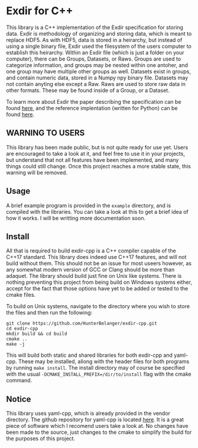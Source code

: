 # Exdir for C++
This library is a C++ implementation of the Exdir specification for storing data.
Exdir is methodology of organizing and storing data, which is meant to replace 
HDF5. As with HDF5, data is stored in a heirarchy, but instead of using a single 
binary file, Exdir used the filesystem of the users computer to establish this 
heirarchy. Within an Exdir file (which is just a folder on your computer), there
can be Groups, Datasets, or Raws. Groups are used to categorize information, and
groups may be nested within one antoher, and one group may have multiple other
groups as well. Datasets exist in groups, and contain numeric data, stored in a
Numpy npy binary file. Datasets may not contain anyting else except a Raw. Raws
are used to store raw data in other formats. These may be found inside of a
Group, or a Dataset. 

To learn more about Exdir the paper describing the specification can be found 
[here](https://www.frontiersin.org/articles/10.3389/fninf.2018.00016/full), and 
the reference implentation (written for Python) can be found 
[here](https://github.com/CINPLA/exdir).

## WARNING TO USERS
This library has been made public, but is not quite ready for use yet. Users are 
encouraged to take a look at it, and feel free to use it in your projects, but 
understand that not all features have been implemented, and many things could 
still change. Once this project reaches a more stable state, this warning will
be removed.

## Usage
A brief example program is provided in the ```example``` directory, and is 
compiled with the libraries. You can take a look at this to get a brief idea of
how it works. I will be writting more documentation soon.

## Install
All that is required to build exdir-cpp is a C++ compiler capable of the C++17
standard. This library does indeed use C++17 features, and will not build 
without them. This should not be an issue for most useers however, as any 
somewhat modern version of GCC or Clang should be more than adaquet. The 
library should build just fine on Unix  like systems. There is nothing 
preventing this project from being build on Windows systems either, accept for
the fact that those options have yet to be added or tested to the cmake files.

To build on Unix systems, navigate to the directory where you wish to store the 
files and then run the following:
```
git clone https://github.com/HunterBelanger/exdir-cpp.git
cd exdir-cpp
mkdir build && cd build
cmake ..
make -j
```
This will build both static and shared libraries for both exdir-cpp and 
yaml-cpp. These may be installed, allong with the header files for both
programs by running ```make install```. The install directory may of course
be specified with the usual ```-DCMAKE_INSTALL_PREFIX=/dir/to/install``` flag
with the cmake command.

## Notice
This library uses yaml-cpp, which is already provided in the vendor directory. 
The github repository for yaml-cpp is located 
[here](https://github.com/jbeder/yaml-cpp). It is a great piece of software 
which I recomend users take a look at. No changes have been made to the source,
just changes to the cmake to simplify the build for the purposes of this
project.
